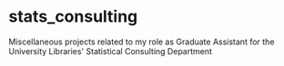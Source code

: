 # stats_consulting
Miscellaneous projects related to my role as Graduate Assistant for the University Libraries' Statistical Consulting Department
